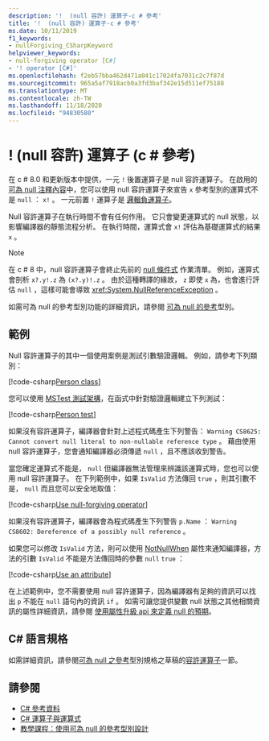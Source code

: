 ```yaml
---
description: '!  (null 容許) 運算子-c # 參考'
title: '!  (null 容許) 運算子-c # 參考'
ms.date: 10/11/2019
f1_keywords:
- nullForgiving_CSharpKeyword
helpviewer_keywords:
- null-forgiving operator [C#]
- '! operator [C#]'
ms.openlocfilehash: f2eb57bba462d471a041c17024fa7031c2c7f87d
ms.sourcegitcommit: 965a5af7918acb0a3fd3baf342e15d511ef75188
ms.translationtype: MT
ms.contentlocale: zh-TW
ms.lasthandoff: 11/18/2020
ms.locfileid: "94830580"
---
```

# <a name="-null-forgiving-operator-c-reference"></a>!  (null 容許) 運算子 (c # 參考) 

在 c # 8.0 和更新版本中提供，一元 `!` 後置運算子是 null 容許運算子。 在啟用的 [可為 null 注釋內容](../../nullable-references.md#nullable-annotation-context)中，您可以使用 null 容許運算子來宣告 `x` 參考型別的運算式不是 `null` ： `x!` 。 一元前置 `!` 運算子是 [邏輯負運算子](boolean-logical-operators.md#logical-negation-operator-)。

Null 容許運算子在執行時間不會有任何作用。 它只會變更運算式的 null 狀態，以影響編譯器的靜態流程分析。 在執行時間，運算式會 `x!` 評估為基礎運算式的結果 `x` 。

> [!NOTE]
> 在 c # 8 中，null 容許運算子會終止先前的 [null 條件式](member-access-operators.md#null-conditional-operators--and-) 作業清單。 例如，運算式會剖析 `x?.y!.z` 為 `(x?.y)!.z` 。 由於這種轉譯的緣故， `z` 即使 `x` 為，也會進行評估 `null` ，這樣可能會導致 <xref:System.NullReferenceException> 。

如需可為 null 的參考型別功能的詳細資訊，請參閱 [可為 null 的參考](../builtin-types/nullable-reference-types.md)型別。

## <a name="examples"></a>範例

Null 容許運算子的其中一個使用案例是測試引數驗證邏輯。 例如，請參考下列類別：

[!code-csharp[Person class](snippets/shared/NullForgivingOperator.cs#PersonClass)]

您可以使用 [MSTest 測試架構](../../../core/testing/unit-testing-with-mstest.md)，在函式中針對驗證邏輯建立下列測試：

[!code-csharp[Person test](snippets/shared/NullForgivingOperator.cs#TestPerson)]

如果沒有容許運算子，編譯器會針對上述程式碼產生下列警告： `Warning CS8625: Cannot convert null literal to non-nullable reference type` 。 藉由使用 null 容許運算子，您會通知編譯器必須傳遞 `null` ，且不應該收到警告。

當您確定運算式不能是， `null` 但編譯器無法管理來辨識該運算式時，您也可以使用 null 容許運算子。 在下列範例中，如果 `IsValid` 方法傳回 `true` ，則其引數不是， `null` 而且您可以安全地取值：

[!code-csharp[Use null-forgiving operator](snippets/shared/NullForgivingOperator.cs#UseNullForgiving)]

如果沒有容許運算子，編譯器會為程式碼產生下列警告 `p.Name` ： `Warning CS8602: Dereference of a possibly null reference` 。

如果您可以修改 `IsValid` 方法，則可以使用 [NotNullWhen](xref:System.Diagnostics.CodeAnalysis.NotNullWhenAttribute) 屬性來通知編譯器，方法的引數 `IsValid` 不能是方法傳回時的參數 `null` `true` ：

[!code-csharp[Use an attribute](snippets/shared/NullForgivingOperator.cs#UseAttribute)]

在上述範例中，您不需要使用 null 容許運算子，因為編譯器有足夠的資訊可以找出 `p` 不能在 `null` 語句內的資訊 `if` 。 如需可讓您提供變數 null 狀態之其他相關資訊的屬性詳細資訊，請參閱 [使用屬性升級 api 來定義 null 的預期](../attributes/nullable-analysis.md)。

## <a name="c-language-specification"></a>C# 語言規格

如需詳細資訊，請參閱[可為 null 之參考](~/_csharplang/proposals/csharp-9.0/nullable-reference-types-specification.md)型別規格之草稿的[容許運算子](~/_csharplang/proposals/csharp-9.0/nullable-reference-types-specification.md#the-null-forgiving-operator)一節。

## <a name="see-also"></a>請參閱

- [C# 參考資料](../index.md)
- [C# 運算子與運算式](index.md)
- [教學課程：使用可為 null 的參考型別設計](../../tutorials/nullable-reference-types.md)
